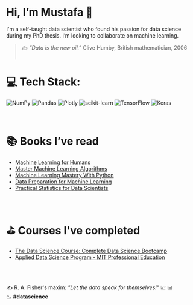 # Hi, I’m Mustafa 👋
I'm a self-taught data scientist who found his passion for data science during my PhD thesis. I’m looking to collaborate on machine learning.
<br/>
> ✍️ *“Data is the new oil.”* Clive Humby, British mathematician, 2006
<br/><br/>

# 💻 Tech Stack:
![NumPy](https://img.shields.io/badge/numpy-%23013243.svg?style=for-the-badge&logo=numpy&logoColor=white) ![Pandas](https://img.shields.io/badge/pandas-%23150458.svg?style=for-the-badge&logo=pandas&logoColor=white) ![Plotly](https://img.shields.io/badge/Plotly-%233F4F75.svg?style=for-the-badge&logo=plotly&logoColor=white) ![scikit-learn](https://img.shields.io/badge/scikit--learn-%23F7931E.svg?style=for-the-badge&logo=scikit-learn&logoColor=white) ![TensorFlow](https://img.shields.io/badge/TensorFlow-%23FF6F00.svg?style=for-the-badge&logo=TensorFlow&logoColor=white) ![Keras](https://img.shields.io/badge/Keras-%23D00000.svg?style=for-the-badge&logo=Keras&logoColor=white)
<br/><br/><br/>

# 📚 Books I’ve read
- [Machine Learning for Humans](https://everythingcomputerscience.com/books/Machine%20Learning%20for%20Humans.pdf)
- [Master Machine Learning Algorithms](https://machinelearningmastery.com/master-machine-learning-algorithms/)
- [Machine Learning Mastery With Python](https://machinelearningmastery.com/machine-learning-with-python/)
- [Data Preparation for Machine Learning](https://machinelearningmastery.com/data-preparation-for-machine-learning/)
- [Practical Statistics for Data Scientists](https://www.oreilly.com/library/view/practical-statistics-for/9781491952955/)
<br/><br/><br/>

# ⛳️ Courses I've completed
- [The Data Science Course: Complete Data Science Bootcamp](https://www.udemy.com/course/the-data-science-course-complete-data-science-bootcamp/)
- [Applied Data Science Program - MIT  Professional Education](https://professional-education-gl.mit.edu/mit-online-data-science-program)

<br/><br/>

✍️ R. A. Fisher's maxim: *"Let the data speak for themselves!"* :chart_with_upwards_trend: :bar_chart: :chart_with_downwards_trend: **#datascience**

<!---
muscak/muscak is a ✨ special ✨ repository because its `README.md` (this file) appears on your GitHub profile.
You can click the Preview link to take a look at your changes.
--->
